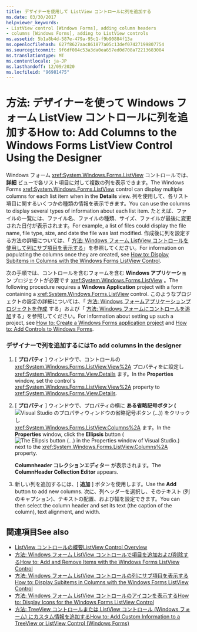 ```yaml
---
title: デザイナーを使用して ListView コントロールに列を追加する
ms.date: 03/30/2017
helpviewer_keywords:
- ListView control [Windows Forms], adding column headers
- columns [Windows Forms], adding to ListView controls
ms.assetid: 5b1a8b4d-587e-479a-95c1-f9b90884f13a
ms.openlocfilehash: 627f8627aac861877a05c13def07427199807754
ms.sourcegitcommit: 9f6df084c53a3da0ea657ed0d708a72213683084
ms.translationtype: MT
ms.contentlocale: ja-JP
ms.lasthandoff: 12/09/2020
ms.locfileid: "96981475"
---
```

# <a name="how-to-add-columns-to-the-windows-forms-listview-control-using-the-designer"></a><span data-ttu-id="5236e-102">方法: デザイナーを使って Windows フォーム ListView コントロールに列を追加する</span><span class="sxs-lookup"><span data-stu-id="5236e-102">How to: Add Columns to the Windows Forms ListView Control Using the Designer</span></span>

<span data-ttu-id="5236e-103">Windows フォーム <xref:System.Windows.Forms.ListView> コントロールでは、 **詳細** ビューで各リスト項目に対して複数の列を表示できます。</span><span class="sxs-lookup"><span data-stu-id="5236e-103">The Windows Forms <xref:System.Windows.Forms.ListView> control can display multiple columns for each list item when in the **Details** view.</span></span> <span data-ttu-id="5236e-104">列を使用して、各リスト項目に関するいくつかの種類の情報を表示できます。</span><span class="sxs-lookup"><span data-stu-id="5236e-104">You can use the columns to display several types of information about each list item.</span></span> <span data-ttu-id="5236e-105">たとえば、ファイルの一覧には、ファイル名、ファイルの種類、サイズ、ファイルが最後に変更された日付が表示されます。</span><span class="sxs-lookup"><span data-stu-id="5236e-105">For example, a list of files could display the file name, file type, size, and date the file was last modified.</span></span> <span data-ttu-id="5236e-106">作成後に列を設定する方法の詳細については、「 [方法: Windows フォーム ListView コントロールを使用して列にサブ項目を表示する](how-to-display-subitems-in-columns-with-the-windows-forms-listview-control.md)」を参照してください。</span><span class="sxs-lookup"><span data-stu-id="5236e-106">For information on populating the columns once they are created, see [How to: Display Subitems in Columns with the Windows Forms ListView Control](how-to-display-subitems-in-columns-with-the-windows-forms-listview-control.md).</span></span>

<span data-ttu-id="5236e-107">次の手順では、コントロールを含むフォームを含む **Windows アプリケーション** プロジェクトが必要です <xref:System.Windows.Forms.ListView> 。</span><span class="sxs-lookup"><span data-stu-id="5236e-107">The following procedure requires a **Windows Application** project with a form containing a <xref:System.Windows.Forms.ListView> control.</span></span> <span data-ttu-id="5236e-108">このようなプロジェクトの設定の詳細については、「 [方法: Windows フォームアプリケーションプロジェクトを作成](/visualstudio/ide/step-1-create-a-windows-forms-application-project) する」および「 [方法: Windows フォームにコントロールを追加](how-to-add-controls-to-windows-forms.md)する」を参照してください。</span><span class="sxs-lookup"><span data-stu-id="5236e-108">For information about setting up such a project, see [How to: Create a Windows Forms application project](/visualstudio/ide/step-1-create-a-windows-forms-application-project) and [How to: Add Controls to Windows Forms](how-to-add-controls-to-windows-forms.md).</span></span>

### <a name="to-add-columns-in-the-designer"></a><span data-ttu-id="5236e-109">デザイナーで列を追加するには</span><span class="sxs-lookup"><span data-stu-id="5236e-109">To add columns in the designer</span></span>

1. <span data-ttu-id="5236e-110">[ **プロパティ** ] ウィンドウで、コントロールの <xref:System.Windows.Forms.ListView.View%2A> プロパティをに設定し <xref:System.Windows.Forms.View.Details> ます。</span><span class="sxs-lookup"><span data-stu-id="5236e-110">In the **Properties** window, set the control's <xref:System.Windows.Forms.ListView.View%2A> property to <xref:System.Windows.Forms.View.Details>.</span></span>

2. <span data-ttu-id="5236e-111">[ **プロパティ** ] ウィンドウで、プロパティの横に **ある省略記号ボタン (** ![ Visual Studio のプロパティウィンドウの省略記号ボタン (...)) をクリックし ](./media/visual-studio-ellipsis-button.png) <xref:System.Windows.Forms.ListView.Columns%2A> ます。</span><span class="sxs-lookup"><span data-stu-id="5236e-111">In the **Properties** window, click the **Ellipsis** button (![The Ellipsis button (...) in the Properties window of Visual Studio.](./media/visual-studio-ellipsis-button.png)) next to the <xref:System.Windows.Forms.ListView.Columns%2A> property.</span></span>

     <span data-ttu-id="5236e-112">**Columnheader コレクションエディター** が表示されます。</span><span class="sxs-lookup"><span data-stu-id="5236e-112">The **ColumnHeader Collection Editor** appears.</span></span>

3. <span data-ttu-id="5236e-113">新しい列を追加するには、[ **追加** ] ボタンを使用します。</span><span class="sxs-lookup"><span data-stu-id="5236e-113">Use the **Add** button to add new columns.</span></span> <span data-ttu-id="5236e-114">次に、列ヘッダーを選択し、そのテキスト (列のキャプション)、テキストの配置、および幅を設定できます。</span><span class="sxs-lookup"><span data-stu-id="5236e-114">You can then select the column header and set its text (the caption of the column), text alignment, and width.</span></span>

## <a name="see-also"></a><span data-ttu-id="5236e-115">関連項目</span><span class="sxs-lookup"><span data-stu-id="5236e-115">See also</span></span>

- [<span data-ttu-id="5236e-116">ListView コントロールの概要</span><span class="sxs-lookup"><span data-stu-id="5236e-116">ListView Control Overview</span></span>](listview-control-overview-windows-forms.md)
- [<span data-ttu-id="5236e-117">方法: Windows フォーム ListView コントロールで項目を追加および削除する</span><span class="sxs-lookup"><span data-stu-id="5236e-117">How to: Add and Remove Items with the Windows Forms ListView Control</span></span>](how-to-add-and-remove-items-with-the-windows-forms-listview-control.md)
- [<span data-ttu-id="5236e-118">方法: Windows フォーム ListView コントロールの列にサブ項目を表示する</span><span class="sxs-lookup"><span data-stu-id="5236e-118">How to: Display Subitems in Columns with the Windows Forms ListView Control</span></span>](how-to-display-subitems-in-columns-with-the-windows-forms-listview-control.md)
- [<span data-ttu-id="5236e-119">方法: Windows フォーム ListView コントロールのアイコンを表示する</span><span class="sxs-lookup"><span data-stu-id="5236e-119">How to: Display Icons for the Windows Forms ListView Control</span></span>](how-to-display-icons-for-the-windows-forms-listview-control.md)
- [<span data-ttu-id="5236e-120">方法: TreeView コントロールまたは ListView コントロール (Windows フォーム) にカスタム情報を追加する</span><span class="sxs-lookup"><span data-stu-id="5236e-120">How to: Add Custom Information to a TreeView or ListView Control (Windows Forms)</span></span>](add-custom-information-to-a-treeview-or-listview-control-wf.md)
